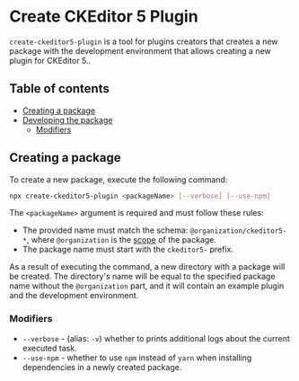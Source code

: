 Create CKEditor 5 Plugin
========================

`create-ckeditor5-plugin` is a tool for plugins creators that creates a new package with the development environment that allows creating a new plugin for CKEditor 5.. 

## Table of contents

* [Creating a package](#creating-a-package)
* [Developing the package](#developing-the-package)
  * [Modifiers](#modifiers)

## Creating a package

To create a new package, execute the following command:

```bash
npx create-ckeditor5-plugin <packageName> [--verbose] [--use-npm]
```

The `<packageName>` argument is required and must follow these rules:

* The provided name must match the schema: `@organization/ckeditor5-*`, where `@organization` is the [scope](https://docs.npmjs.com/about-scopes) of the package.
* The package name must start with the `ckeditor5-` prefix.

As a result of executing the command, a new directory with a package will be created. The directory's name will be equal to the specified package name without the `@organization` part, and it will contain an example plugin and the development environment.

### Modifiers

* `--verbose` - (alias: `-v`) whether to prints additional logs about the current executed task.
* `--use-npm` - whether to use `npm` instead of `yarn` when installing dependencies in a newly created package.
